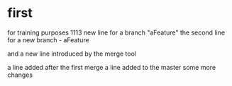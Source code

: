 # first
for training purposes 1113
new line for a branch "aFeature"
the second line for a new branch - aFeature

and a new line introduced by the merge tool

a line added after the first merge
a line added to the master
some more changes

